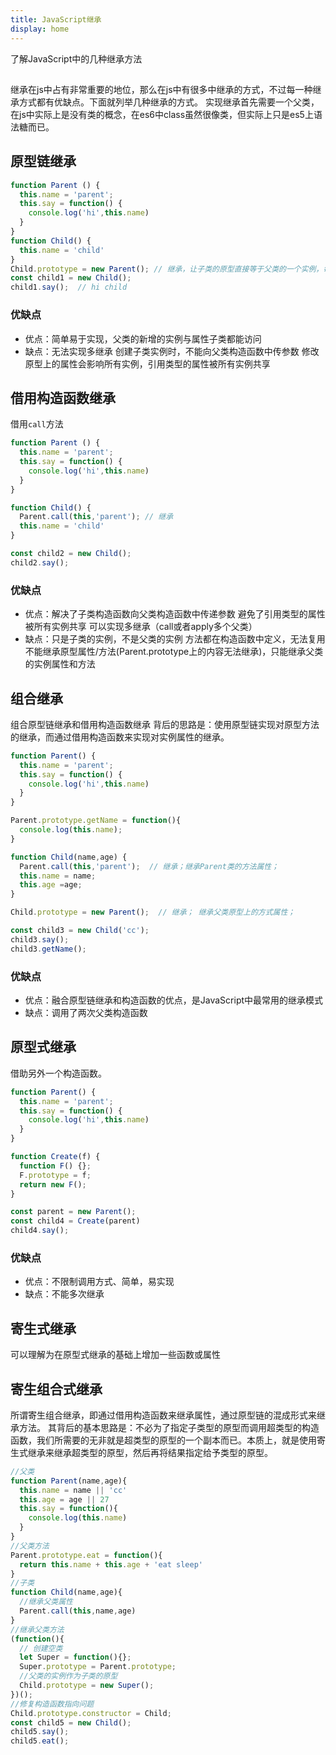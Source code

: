 ```yaml
---
title: JavaScript继承
display: home
---
```


了解JavaScript中的几种继承方法

<!-- more -->

## 
继承在js中占有非常重要的地位，那么在js中有很多中继承的方式，不过每一种继承方式都有优缺点。下面就列举几种继承的方式。
实现继承首先需要一个父类，在js中实际上是没有类的概念，在es6中class虽然很像类，但实际上只是es5上语法糖而已。

## 原型链继承

```js
function Parent () {
  this.name = 'parent';
  this.say = function() {
    console.log('hi',this.name)
  }
}
function Child() {
  this.name = 'child'
}
Child.prototype = new Parent(); // 继承，让子类的原型直接等于父类的一个实例，每个子的实例都会拥有父类的属性
const child1 = new Child();
child1.say();  // hi child 
```
### 优缺点
* 优点：简单易于实现，父类的新增的实例与属性子类都能访问
* 缺点：无法实现多继承
     创建子类实例时，不能向父类构造函数中传参数
     修改原型上的属性会影响所有实例，引用类型的属性被所有实例共享

## 借用构造函数继承
借用`call`方法
```js
function Parent () {
  this.name = 'parent';
  this.say = function() {
    console.log('hi',this.name)
  }
}

function Child() {
  Parent.call(this,'parent'); // 继承 
  this.name = 'child'
}

const child2 = new Child();
child2.say();
```
### 优缺点
* 优点：解决了子类构造函数向父类构造函数中传递参数
     避免了引用类型的属性被所有实例共享
     可以实现多继承（call或者apply多个父类）
* 缺点：只是子类的实例，不是父类的实例
     方法都在构造函数中定义，无法复用
     不能继承原型属性/方法(Parent.prototype上的内容无法继承)，只能继承父类的实例属性和方法

## 组合继承
组合原型链继承和借用构造函数继承
背后的思路是：使用原型链实现对原型方法的继承，而通过借用构造函数来实现对实例属性的继承。
```js
function Parent() {
  this.name = 'parent';
  this.say = function() {
    console.log('hi',this.name)
  }
}

Parent.prototype.getName = function(){
  console.log(this.name);
}

function Child(name,age) {
  Parent.call(this,'parent');  // 继承；继承Parent类的方法属性；
  this.name = name;
  this.age =age;
}

Child.prototype = new Parent();  // 继承； 继承父类原型上的方式属性；

const child3 = new Child('cc');
child3.say();
child3.getName();
```
### 优缺点
* 优点：融合原型链继承和构造函数的优点，是JavaScript中最常用的继承模式
* 缺点：调用了两次父类构造函数

## 原型式继承
借助另外一个构造函数。
```js
function Parent() {
  this.name = 'parent';
  this.say = function() {
    console.log('hi',this.name)
  }
}

function Create(f) {
  function F() {};
  F.prototype = f;
  return new F();
}

const parent = new Parent();
const child4 = Create(parent)
child4.say();
```
### 优缺点
* 优点：不限制调用方式、简单，易实现
* 缺点：不能多次继承

## 寄生式继承
可以理解为在原型式继承的基础上增加一些函数或属性

## 寄生组合式继承
所谓寄生组合继承，即通过借用构造函数来继承属性，通过原型链的混成形式来继承方法。
其背后的基本思路是：不必为了指定子类型的原型而调用超类型的构造函数，我们所需要的无非就是超类型的原型的一个副本而已。本质上，就是使用寄生式继承来继承超类型的原型，然后再将结果指定给予类型的原型。
```js
//父类
function Parent(name,age){
  this.name = name || 'cc'
  this.age = age || 27
  this.say = function(){
    console.log(this.name)
  }
}
//父类方法
Parent.prototype.eat = function(){
  return this.name + this.age + 'eat sleep'
}
//子类
function Child(name,age){
  //继承父类属性
  Parent.call(this,name,age)
}
//继承父类方法
(function(){
  // 创建空类
  let Super = function(){};
  Super.prototype = Parent.prototype;
  //父类的实例作为子类的原型
  Child.prototype = new Super();
})();
//修复构造函数指向问题
Child.prototype.constructor = Child;
const child5 = new Child();
child5.say();
child5.eat();
```